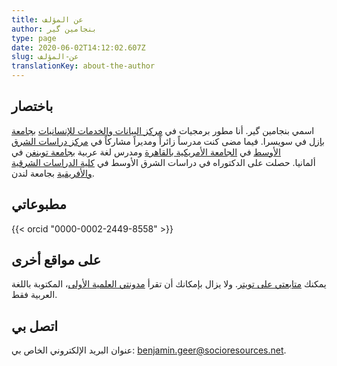 ```yaml
---
title: عن المؤلف
author: بنجامين گير
type: page
date: 2020-06-02T14:12:02.607Z
slug: عن-المؤلف
translationKey: about-the-author
---
```


## باختصار

اسمي بنجامين گير. أنا مطور برمجيات
في [مركز البيانات والخدمات للإنسانيات](https://dasch.swiss) [بجامعة
بازل](http://www.unibas.ch) في سويسرا. فيما مضى كنت مدرساً زائراً ومديراً
مشاركاً في [مركز دراسات الشرق
الأوسط](http://www.aucegypt.edu/GAPP/mesc/Pages/default.aspx) في [الجامعة
الأمريكية بالقاهرة](http://www.aucegypt.edu) ومدرس لغة عربية [بجامعة
توبنغن](http://www.uni-tuebingen.de) في ألمانيا. حصلت على الدكتوراه في دراسات
الشرق الأوسط في [كلية الدراسات الشرقية والأفريقية](http://www.soas.ac.uk) بجامعة
لندن.


## مطبوعاتي

{{< orcid "0000-0002-2449-8558" >}}


## على مواقع أخرى

يمكنك
[متابعتي على تويتر](http://twitter.com/benjamingeer).
ولا يزال بإمكانك أن تقرأ
[مدونتي العلمية الأولى](http://benjamingeer.blogspot.com)، المكتوبة باللغة العربية فقط.

## اتصل بي

عنوان البريد الإلكتروني الخاص بي:
[benjamin.geer@socioresources.net](mailto:benjamin.geer@socioresources.net).
